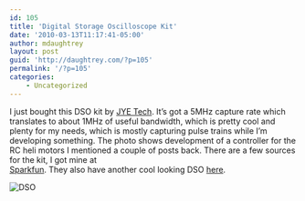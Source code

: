 ```yaml
---
id: 105
title: 'Digital Storage Oscilloscope Kit'
date: '2010-03-13T11:17:41-05:00'
author: mdaughtrey
layout: post
guid: 'http://daughtrey.com/?p=105'
permalink: '/?p=105'
categories:
    - Uncategorized
---
```


I just bought this DSO kit by [JYE Tech](http://jyetech.com). It’s got a 5MHz capture rate which translates to about 1MHz of useful bandwidth, which is pretty cool and plenty for my needs, which is mostly capturing pulse trains while I’m developing something. The photo shows development of a controller for the RC heli motors I mentioned a couple of posts back. There are a few sources for the kit, I got mine at  
[Sparkfun](http://www.sparkfun.com/commerce/product_info.php?products_id=9484). They also have another cool looking DSO [here](http://www.sparkfun.com/commerce/product_info.php?products_id=9625).

![DSO](http://daughtrey.com/wp-content/uploads/2010/03/dso.jpg)